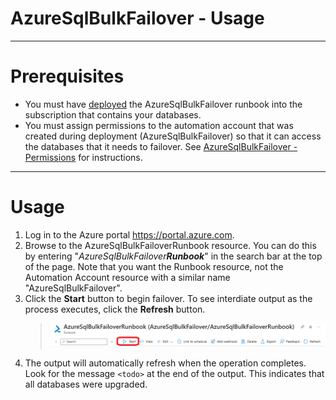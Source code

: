 # AzureSqlBulkFailover - Usage

----

# Prerequisites

* You must have [deployed](./AzureSqlBulkFailoverSetup.md) the AzureSqlBulkFailover runbook into the subscription that contains your databases.
* You must assign permissions to the automation account that was created during deployment (AzureSqlBulkFailover) so that it can access the databases that it needs to failover. See [AzureSqlBulkFailover - Permissions](./AzureSqlBulkFailoverPermissions.md) for instructions.

----

# Usage

1. Log in to the Azure portal https://portal.azure.com. 
2. Browse to the AzureSqlBulkFailoverRunbook resource. You can do this by entering "_AzureSqlBulkFailover**Runbook**_" in the search bar at the top of the page. Note that you want the Runbook resource, not the Automation Account resource with a similar name "AzureSqlBulkFailover".
3. Click the **Start** button to begin failover. To see interdiate output as the process executes, click the **Refresh** button. 
    > ![Runbook Start Button](./Media/RunbookStart.png)
4. The output will automatically refresh when the operation completes. Look for the message ```<todo>``` at the end of the output. This indicates that all databases were upgraded.


